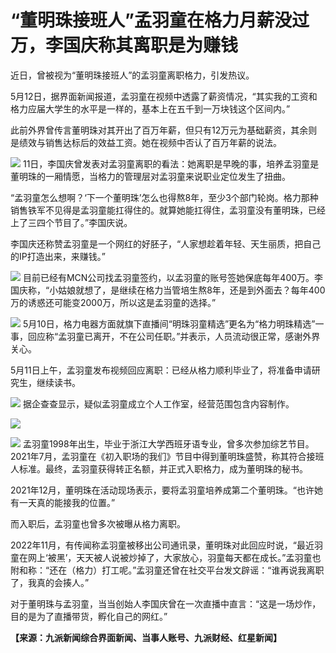 # “董明珠接班人”孟羽童在格力月薪没过万，李国庆称其离职是为赚钱

近日，曾被视为“董明珠接班人”的孟羽童离职格力，引发热议。

5月12日，据界面新闻报道，孟羽童在视频中透露了薪资情况，“其实我的工资和格力应届大学生的水平是一样的，基本上在五千到一万块钱这个区间内。”

此前外界曾传言董明珠对其开出了百万年薪，但只有12万元为基础薪资，其余则是绩效与销售达标后的效益工资。她在视频中否认了百万年薪的说法。

![](https://inews.gtimg.com/om_bt/OYX6mS43RdtxHDGjKGOCo4CYz5F1LZwGQXtyccU1kQyqsAA/1000)
11日，李国庆曾发表对孟羽童离职的看法：她离职是早晚的事，培养孟羽童是董明珠的一厢情愿，当格力的管理层对孟羽童来说职业定位发生了扭曲。

“孟羽童怎么想啊？‘下一个董明珠’怎么也得熬8年，至少3个部门轮岗。格力那种销售铁军不见得是孟羽童能扛得住的。就算她能扛得住，孟羽童没有董明珠，已经上了三四个节目了。”李国庆说。

李国庆还称赞孟羽童是一个网红的好胚子，“人家想趁着年轻、天生丽质，把自己的IP打造出来，来赚钱。”

![](https://inews.gtimg.com/om_bt/OTzqzSza-lWaG-NkiGBB_l1-wLy6WWDI4LsyKs3dybxPcAA/1000)
目前已经有MCN公司找孟羽童签约，以孟羽童的账号签她保底每年400万。李国庆称，“小姑娘就想了，是继续在格力当管培生熬8年，还是到外面去？每年400万的诱惑还可能变2000万，所以这是孟羽童的选择。”

![](https://inews.gtimg.com/om_bt/OGvkaL9wFItgnRjlXPDBTGZIFpl0rSO8I6Ah_flJ-WZrUAA/1000)
5月10日，格力电器方面就旗下直播间“明珠羽童精选”更名为“格力明珠精选”一事，回应称“孟羽童已离开，不在公司任职。”并表示，人员流动很正常，感谢外界关心。

5月11日上午，孟羽童发布视频回应离职：已经从格力顺利毕业了，将准备申请研究生，继续读书。

![](https://inews.gtimg.com/om_bt/O1GpT6WruHOaJmKx7gg5dpiEgGu7DaiZLNSRVZn7x4NZwAA/1000)
据企查查显示，疑似孟羽童成立个人工作室，经营范围包含内容制作。

![](https://inews.gtimg.com/om_bt/OEza_T3ebQ09Ow69iylKTeSgUPe5P2F0obQ0pRr1QORCEAA/1000)

![](https://inews.gtimg.com/om_bt/OfvdDlo_6Q6g4BxSGqT4PnzjvkW56UTgCrQg_KgiSQF0YAA/1000)
孟羽童1998年出生，毕业于浙江大学西班牙语专业，曾多次参加综艺节目。2021年7月，孟羽童在《初入职场的我们》节目中得到董明珠盛赞，称其符合接班人标准。最终，孟羽童获得转正名额，并正式入职格力，成为董明珠的秘书。

2021年12月，董明珠在活动现场表示，要将孟羽童培养成第二个董明珠。“也许她有一天真的能接我的位置。”

而入职后，孟羽童也曾多次被曝从格力离职。

2022年11月，有传闻称孟羽童被移出公司通讯录，董明珠对此回应时说，“最近羽童在网上‘被黑’，天天被人说被炒掉了，大家放心，羽童每天都在成长。”孟羽童也附和称：“还在（格力）打工呢。”孟羽童还曾在社交平台发文辟谣：“谁再说我离职了，我真的会揍人。”

对于董明珠与孟羽童，当当创始人李国庆曾在一次直播中直言：“这是一场炒作，目的是为了直播带货，孵化自己的网红。”

**【来源：九派新闻综合界面新闻、当事人账号、九派财经、红星新闻】**

